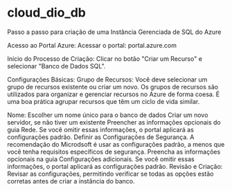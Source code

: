# cloud_dio_db

Passo a passo para criação de uma Instância Gerenciada de SQL do Azure

Acesso ao Portal Azure: Acessar o portal: portal.azure.com

Início do Processo de Criação: Clicar no botão "Criar um Recurso" e selecionar "Banco de Dados SQL".

Configurações Básicas: 
Grupo de Recursos: Você deve selecionar um grupo de recursos existente ou criar um novo. Os grupos de recursos são utilizados para organizar e gerenciar recursos no Azure de forma coesa. É uma boa prática agrupar recursos que têm um ciclo de vida similar.

Nome: Escolher um nome único para o banco de dados
Criar um novo servidor, se não tiver um existente
Preencher as informações opcionais do guia Rede. Se você omitir essas informações, o portal aplicará as configurações padrão.
Definir as Configurações de Segurança. A recomendação do Microdsoft é usar as configurações padrão, a menos que você tenha requisitos específicos de segurança.
Preencha as informações opcionais na guia Configurações adicionais. Se você omitir essas informações, o portal aplicará as configurações padrão.
Revisão e Criação: Revisar as configurações, permitindo verificar se todas as opções estão corretas antes de criar a instância do banco.
